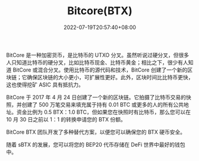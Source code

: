 ﻿---
weight: 
title: "Bitcore(BTX)"
description: "BitCore 是一种加密货币，是比特币的 UTXO 分叉。虽然听说过硬分叉，但很多人只知道比特币的硬分叉，比如比特币现金、比特币黄金；相比之下，很少有人知道 BitCore 或混合分叉。使用比特币的源代码和技术，BitCore 创建了一个新的区块链；它确保区块链的大小更小，可扩展性更好。"
date: 2022-07-19T20:57:40+08:00
lastmod: 2022-07-19T11:12:40+08:00
draft: false
authors: ["Cindy"]
featuredImage: "bitcorebtx.jpg"
link: "https://bitcore.cc/"
tags: ["数字代币","Bitcore(BTX)"]
categories: ["navigation"]
navigation: ["数字代币"]
lightgallery: true
toc: true
pinned: false
recommend: false
recommend1: false
---
BitCore 是一种加密货币，是比特币的 UTXO 分叉。虽然听说过硬分叉，但很多人只知道比特币的硬分叉，比如比特币现金、比特币黄金；相比之下，很少有人知道 BitCore 或混合分叉。使用比特币的源代码和技术，BitCore 创建了一个新的区块链；它确保区块链的大小更小，可扩展性更好。此外，区块时间比比特币更快，这也使得挖矿 ASIC 具有抵抗力。

BitCore 于 2017 年 4 月 24 日创建了一个新的区块链。它拍摄了比特币交易的快照，并创建了 500 万笔交易来填充属于持有 0.01 BTC 或更多的人的所有公共地址。资金比例为 0.5 BTX：1.0 BTC，但如果您在快照时有比特币，那么您可以在 10 月 30 日之前以 1：1 的转换申请您的 BTX 份额。

BitCore BTX 团队开发了多种替代方案，以便您可以确保您的 BTX 硬币安全。

随着 sBTX 的发展，您可以将您的 BEP20 代币存储在 DeFi 世界中最好的钱包中。